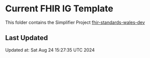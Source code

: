# Current FHIR IG Template
This folder contains the Simplifier Project [fhir-standards-wales-dev](https://simplifier.net/fhir-standards-wales-dev)

## Last Updated

Updated at: Sat Aug 24 15:27:35 UTC 2024
